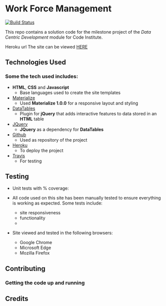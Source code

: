 # Work Force Management

[![Build Status](https://travis-ci.com/josep-pujol/learning_dcd-workforce-management.svg?token=mpvYNnPLPqbCpUvpUExD&branch=master)](https://travis-ci.com/josep-pujol/learning_dcd-workforce-management)

This repo contains a solution code for the milestone project of the *Data Centric Development* module for Code Institute.


Heroku url
The site can be viewed [HERE](https://dcd-workforce-management.herokuapp.com/)



## Technologies Used

### Some the tech used includes:

- **HTML**, **CSS** and **Javascript**
    - Base languages used to create the site templates
- [Materialize](https://materializecss.com)
    - Used **Materialize 1.0.0** for a responsive layout and styling
- [DataTables](https://datatables.net)
    - Plugin for **jQuery** that adds interactive features to data stored in an **HTML** table
- [JQuery](https://jquery.com)
    - **JQuery** as a dependency for **DataTables**
- [Github](https://github.com)
    - Used as repository of the project 
- [Heroku](https://heroku.com)
    - To deploy the project
- [Travis](https://travis-ci.org/)
    - For testing



## Testing
- Unit tests with % coverage:
   
- All code used on this site has been manually tested to ensure everything is working as expected. Some tests include:
    - site responsiveness
    - functionality 
    - 
- Site viewed and tested in the following browsers:
  - Google Chrome
  - Microsoft Edge
  - Mozilla Firefox



## Contributing
 
### Getting the code up and running


## Credits
